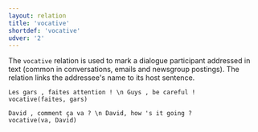 ```yaml
---
layout: relation
title: 'vocative'
shortdef: 'vocative'
udver: '2'
---
```


The `vocative` relation is used to mark a dialogue participant addressed in text (common in conversations, emails and newsgroup postings). The relation links the addressee's name to its host sentence.

~~~ sdparse
Les gars , faites attention ! \n Guys , be careful !
vocative(faites, gars)
~~~

~~~ sdparse
David , comment ça va ? \n David, how 's it going ?
vocative(va, David)
~~~
<!-- Interlanguage links updated Po lis 14 15:35:45 CET 2022 -->
